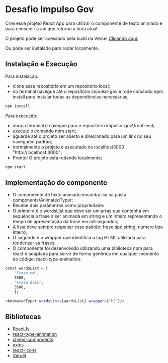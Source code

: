 # Desafio Impulso Gov

Criei esse projeto React App para utilizar o componente de texto animado e para consumir a api que retorna a hora atual!
  
  O projeto pode ser acessado pela build na Vercel [Clicando aqui](https://impulso-gov.vercel.app/);
  
  Ou pode ser instalado para rodar localmente.
  
 ## Instalação e Execução
 
 Para instalação: 
  - clone esse repositório em um repositório local;
  - no terminal navegue até o repositório impulso-gov e rode comando npm install para instalar todas as dependências necessárias;
```bash
npm install
```

Para execução:

   - abra o terminal e navegue para o repositório impulso-gov\front-end;
   - execute o comando npm start;
   - aguarde até o projeto ser aberto e direcionado para um link no seu navegador padrão; 
   - normalmente o projeto é executado no localhost3000 "http://localhost:3000";
   - Pronto! O projeto está rodando localmente;
```bash
npm start
```  

## Implementação do componente

   - O componente de texto animado encontra-se na pasta components/AnimatedTyper;
   - Recebe dois parâmetros como propriedade: 
   - O primeiro é o wordsList que deve ser um array que contenha em sequência a frase a ser animada em string e um inteiro representando o tempo de apresentação da frase em milisegundos;
   - A lista deve sempre respeitar esse padrão: frase tipo string, número tipo inteiro; 
   - O segundo é o wrapper que identifica a tag HTML utilizada para renderizar as frases;
   - O componente foi desenvolvido utilizando uma biblioteca npm para react e adaptada para servir de forma genérica em qualquer momento do código: react-type-animation.
```bash
const wordsList = [
    "Frase um",
    3500,
    "Frase dois",
    3500,
    ];
```

```bash
<AnimatedTyper wordsList={wordsList} wrapper={"h2"}/>
```
## Bibliotecas

- [ReactJs](https://reactjs.org/)
- [react-type-animation](https://www.npmjs.com/package/react-type-animation)
- [styled-components](https://styled-components.com/)
- [axios](https://axios-http.com/ptbr/docs/intro)
- [react-icons](https://react-icons.github.io/react-icons/)
- [Vercel](https://vercel.com/)


 
